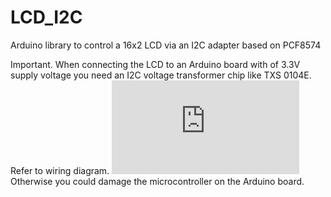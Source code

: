 # LCD_I2C
Arduino library to control a 16x2 LCD via an I2C adapter based on PCF8574

Important. When connecting the LCD to an Arduino board with of 3.3V supply voltage you need an I2C voltage transformer chip like TXS 0104E. Refer to wiring diagram. ![Wiring Diagram](https://github.com/dac1e/LCD_I2C-dac1e/blob/doc-dac1e/extras/LCD_I2C_wiring.pdf) Otherwise you could damage the microcontroller on the Arduino board.

